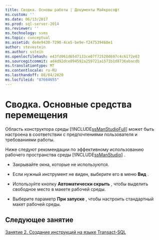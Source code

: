 ```yaml
---
title: Сводка. Основы работы | Документы Майкрософт
ms.custom: ''
ms.date: 06/13/2017
ms.prod: sql-server-2014
ms.reviewer: ''
ms.technology: ssms
ms.topic: conceptual
ms.assetid: de4e9430-7290-4ce5-be9e-f247539460e1
author: stevestein
ms.author: sstein
ms.openlocfilehash: e43fd061d6547133ce07f72520d697c4c6172e03
ms.sourcegitcommit: ad4d92dce894592a259721a1571b1d8736abacdb
ms.translationtype: MT
ms.contentlocale: ru-RU
ms.lasthandoff: 08/04/2020
ms.locfileid: "87664655"
---
```

# <a name="summary-basic-navigation"></a>Сводка. Основные средства перемещения
  Область конструктора среды [!INCLUDE[ssManStudioFull](../../includes/ssmanstudiofull-md.md)] может быть настроена в соответствии с предпочтениями пользователя и требованиями работы.  
  
 Ниже следуют рекомендации по эффективному использованию рабочего пространства среды [!INCLUDE[ssManStudio](../../includes/ssmanstudio-md.md)] .  
  
-   Закрывайте окна, которые не используются.  
  
-   Если нужный инструмент не виден, выберите его в меню **Вид** .  
  
-   Используйте кнопку **Автоматически скрыть** , чтобы выделить свободное место в макете рабочей среды.  
  
-   Выберите параметр **При запуске** , чтобы настроить стандартный макет рабочей среды.  
  
## <a name="next-lesson"></a>Следующее занятие  
 [Занятие 2. Создание инструкций на языке Transact-SQL](lesson-2-writing-transact-sql.md)  
  
  
